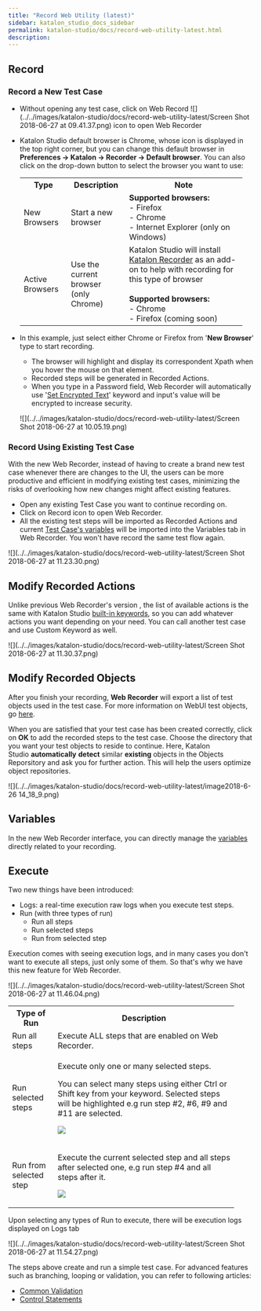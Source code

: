 ```yaml
---
title: "Record Web Utility (latest)" 
sidebar: katalon_studio_docs_sidebar
permalink: katalon-studio/docs/record-web-utility-latest.html 
description: 
---
```

Record
------

### Record a New Test Case

*   Without opening any test case, click on Web Record ![](../../images/katalon-studio/docs/record-web-utility-latest/Screen Shot 2018-06-27 at 09.41.37.png) icon to open Web Recorder
*   Katalon Studio default browser is Chrome, whose icon is displayed in the top right corner, but you can change this default browser in **Preferences → Katalon → Recorder → Default browser**. You can also click on the drop-down button to select the browser you want to use:
    
    <table class="relative-table wrapped confluenceTable" style="width: 94.5274%;"><colgroup><col style="width: 21.1082%;"><col style="width: 26.0921%;"><col style="width: 52.4773%;"></colgroup><tbody><tr class="xtr-0"><th class="xtd-0-0 confluenceTh">Type</th><th class="xtd-0-1 confluenceTh">Description</th><th class="xtd-0-2 confluenceTh" colspan="1">Note</th></tr><tr class="xtr-1"><td class="xtd-1-0 confluenceTd">New Browsers</td><td class="xtd-1-1 confluenceTd">Start a new browser</td><td class="xtd-1-2 confluenceTd" colspan="1"><strong>Supported browsers:</strong><br>- Firefox<br>- Chrome<br>- Internet Explorer (only on Windows)</td></tr><tr class="xtr-2"><td class="xtd-2-0 confluenceTd">Active Browsers</td><td class="xtd-2-1 confluenceTd">Use the current browser (only Chrome)</td><td class="xtd-2-2 confluenceTd" colspan="1">Katalon Studio will install <a class="external-link" href="https://chrome.google.com/webstore/detail/katalon-recorder-selenium/ljdobmomdgdljniojadhoplhkpialdid" rel="nofollow">Katalon Recorder</a> as an add-on to help with recording for this type of browser<br><br><strong>Supported browsers:</strong><br>- Chrome<br>- Firefox (coming soon)</td></tr></tbody></table>
    
*   In this example, just select either Chrome or Firefox from '**New Browser**' type to start recording.
    
    *   The browser will highlight and display its correspondent Xpath when you hover the mouse on that element.
    *   Recorded steps will be generated in Recorded Actions.
    *   When you type in a Password field, Web Recorder will automatically use '[Set Encrypted Text](https://docs.katalon.com/display/KD/%5BWebUI%5D+Set+Encrypted+Text)' keyword and input's value will be encrypted to increase security.
    
    ![](../../images/katalon-studio/docs/record-web-utility-latest/Screen Shot 2018-06-27 at 10.05.19.png)
    

### Record Using Existing Test Case

With the new Web Recorder, instead of having to create a brand new test case whenever there are changes to the UI, the users can be more productive and efficient in modifying existing test cases, minimizing the risks of overlooking how new changes might affect existing features. 

*   Open any existing Test Case you want to continue recording on.
*   Click on Record icon to open Web Recorder.
*   All the existing test steps will be imported as Recorded Actions and current [Test Case's variables](https://docs.katalon.com/display/KD/Variable+Types#VariableTypes-Localvariables) will be imported into the Variables tab in Web Recorder. You won't have record the same test flow again.

![](../../images/katalon-studio/docs/record-web-utility-latest/Screen Shot 2018-06-27 at 11.23.30.png)

Modify Recorded Actions
-----------------------

Unlike previous Web Recorder's version , the list of available actions is the same with Katalon Studio [built-in keywords](https://docs.katalon.com/display/KD/Built-in+Keywords), so you can add whatever actions you want depending on your need. You can call another test case and use Custom Keyword as well.

![](../../images/katalon-studio/docs/record-web-utility-latest/Screen Shot 2018-06-27 at 11.30.37.png)

Modify Recorded Objects
-----------------------

After you finish your recording, **Web Recorder** will export a list of test objects used in the test case. For more information on WebUI test objects, go [here](https://docs.katalon.com/x/tQTR). 

When you are satisfied that your test case has been created correctly, click on **OK** to add the recorded steps to the test case. Choose the directory that you want your test objects to reside to continue. Here, Katalon Studio **automatically** **detect** similar **existing** objects in the Objects Reporsitory and ask you for further action. This will help the users optimize object repositories. 

![](../../images/katalon-studio/docs/record-web-utility-latest/image2018-6-26 14_18_9.png)

Variables
---------

In the new Web Recorder interface, you can directly manage the [variables](https://docs.katalon.com/x/RoIw) directly related to your recording.

Execute
-------

Two new things have been introduced:

*   Logs: a real-time execution raw logs when you execute test steps. 
*   Run (with three types of run)
    *   Run all steps
    *   Run selected steps
    *   Run from selected step

Execution comes with seeing execution logs, and in many cases you don't want to execute all steps, just only some of them. So that's why we have this new feature for Web Recorder. 

![](../../images/katalon-studio/docs/record-web-utility-latest/Screen Shot 2018-06-27 at 11.46.04.png)

<table class="relative-table wrapped confluenceTable" style="width: 91.5118%;"><colgroup><col style="width: 10.6369%;"><col style="width: 63.4824%;"></colgroup><tbody><tr class="xtr-0"><th class="xtd-0-0 confluenceTh" style="text-align: center;">Type of Run</th><th class="xtd-0-1 confluenceTh" style="text-align: center;">Description</th></tr><tr class="xtr-1"><td class="xtd-1-0 confluenceTd">Run all steps</td><td class="xtd-1-1 confluenceTd">Execute ALL steps that are enabled on Web Recorder.</td></tr><tr class="xtr-2"><td class="xtd-2-0 confluenceTd">Run selected steps</td><td class="xtd-2-1 confluenceTd"><div class="content-wrapper"><p>Execute only one or many selected steps.</p><div class="confluence-information-macro confluence-information-macro-information conf-macro output-block" data-hasbody="true" data-macro-name="info"><span class="aui-icon aui-icon-small aui-iconfont-info confluence-information-macro-icon"></span><div class="confluence-information-macro-body"><p>You can select many steps using either Ctrl or Shift key from your keyword. Selected steps will be highlighted e.g run step #2, #6, #9 and #11 are selected.</p><p><span class="confluence-embedded-file-wrapper image-center-wrapper"><img class="confluence-embedded-image image-center" src="../../images/katalon-studio/docs/record-web-utility-latest/Screen Shot 2018-06-27 at 11.45.48.png" data-image-src="/download/attachments/13699399/Screen%20Shot%202018-06-27%20at%2011.45.48.png?version=1&amp;modificationDate=1530075143000&amp;api=v2" data-unresolved-comment-count="0" data-linked-resource-id="13699437" data-linked-resource-version="1" data-linked-resource-type="attachment" data-linked-resource-default-alias="Screen Shot 2018-06-27 at 11.45.48.png" data-base-url="https://docs.katalon.com" data-linked-resource-content-type="image/png" data-linked-resource-container-id="13699399" data-linked-resource-container-version="7"></span></p></div></div></div></td></tr><tr class="xtr-3"><td class="xtd-3-0 confluenceTd">Run from selected step</td><td class="xtd-3-1 confluenceTd"><div class="content-wrapper"><p>Execute the current selected step and all steps after selected one, e.g run step #4 and all steps after it.</p><p><span class="confluence-embedded-file-wrapper image-center-wrapper"><img class="confluence-embedded-image image-center" src="../../images/katalon-studio/docs/record-web-utility-latest/Screen Shot 2018-06-27 at 11.51.07.png" data-image-src="/download/attachments/13699399/Screen%20Shot%202018-06-27%20at%2011.51.07.png?version=1&amp;modificationDate=1530075393000&amp;api=v2" data-unresolved-comment-count="0" data-linked-resource-id="13699438" data-linked-resource-version="1" data-linked-resource-type="attachment" data-linked-resource-default-alias="Screen Shot 2018-06-27 at 11.51.07.png" data-base-url="https://docs.katalon.com" data-linked-resource-content-type="image/png" data-linked-resource-container-id="13699399" data-linked-resource-container-version="7"></span></p></div></td></tr></tbody></table>

Upon selecting any types of Run to execute, there will be execution logs displayed on Logs tab

![](../../images/katalon-studio/docs/record-web-utility-latest/Screen Shot 2018-06-27 at 11.54.27.png)

The steps above create and run a simple test case. For advanced features such as branching, looping or validation, you can refer to following articles: 

*   [Common Validation](https://www.katalon.com/tutorials/common-validation/) 
*   [Control Statements](/display/KD/Control+Statements)